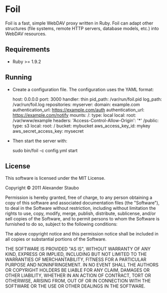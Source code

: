 Foil
====

Foil is a fast, simple WebDAV proxy written in Ruby. Foil can adapt other structures (file systems, remote HTTP servers, database models, etc.) into WebDAV resources.

Requirements
------------

* Ruby >= 1.9.2

Running
-------

* Create a configuration file. The configuration uses the YAML format:

    host: 0.0.0.0
    port: 3000
    handler: thin
    pid_path: /var/run/foil.pid
    log_path: /var/run/foil.log
    repositories:
      myserver:
        domain: example\.com
        authentication_url: https://example.com/auth
        authentication_url: https://example.com/notify
        mounts:
          /:
            type: local
            local:
              root: /var/www/example
            headers:
              'Access-Control-Allow-Origin': '*'
          /public:
            type: s3
            local:
              root: /
              bucket: mybucket
              aws_access_key_id: mykey
              aws_secret_access_key: mysecret

* Then start the server with:

    sudo bin/foil -c config.yml start

License
-------

This software is licensed under the MIT License.

Copyright © 2011 Alexander Staubo

Permission is hereby granted, free of charge, to any person obtaining a copy of this software and associated documentation files (the "Software"), to deal in the Software without restriction, including without limitation the rights to use, copy, modify, merge, publish, distribute, sublicense, and/or sell copies of the Software, and to permit persons to whom the Software is furnished to do so, subject to the following conditions:

The above copyright notice and this permission notice shall be included in all copies or substantial portions of the Software.

THE SOFTWARE IS PROVIDED "AS IS", WITHOUT WARRANTY OF ANY KIND, EXPRESS OR IMPLIED, INCLUDING BUT NOT LIMITED TO THE WARRANTIES OF MERCHANTABILITY, FITNESS FOR A PARTICULAR PURPOSE AND NONINFRINGEMENT. IN NO EVENT SHALL THE AUTHORS OR COPYRIGHT HOLDERS BE LIABLE FOR ANY CLAIM, DAMAGES OR OTHER LIABILITY, WHETHER IN AN ACTION OF CONTRACT, TORT OR OTHERWISE, ARISING FROM, OUT OF OR IN CONNECTION WITH THE SOFTWARE OR THE USE OR OTHER DEALINGS IN THE SOFTWARE.
